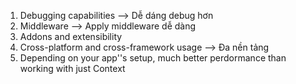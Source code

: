 1. Debugging capabilities
--> Dễ dáng debug hơn
2. Middleware
--> Apply middleware dễ dàng
3. Addons and extensibility
4. Cross-platform and cross-framework usage
--> Đa nền tảng
5. Depending on your app''s setup, much better
perdormance than working with just Context 
